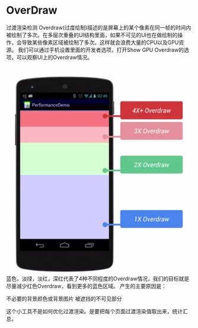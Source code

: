 # OverDraw
过渡渲染检测
Overdraw(过度绘制)描述的是屏幕上的某个像素在同一帧的时间内被绘制了多次。在多层次重叠的UI结构里面，如果不可见的UI也在做绘制的操作，会导致某些像素区域被绘制了多次。这样就会浪费大量的CPU以及GPU资源。
我们可以通过手机设置里面的开发者选项，打开Show GPU Overdraw的选项，可以观察UI上的Overdraw情况。

<img src="screenshots/708649-c4892afea64dbc6c.png" width = "600" />
蓝色，淡绿，淡红，深红代表了4种不同程度的Overdraw情况，我们的目标就是尽量减少红色Overdraw，看到更多的蓝色区域。
产生的主要原因是：

不必要的背景颜色或背景图片
被遮挡的不可见部分

这个小工具不是如何优化过渡渲染。是要把每个页面过渡渲染值取出来，统计汇总。


